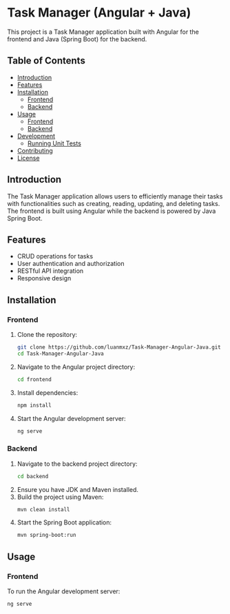 # Task Manager (Angular + Java)

This project is a Task Manager application built with Angular for the frontend and Java (Spring Boot) for the backend.

## Table of Contents
- [Introduction](#introduction)
- [Features](#features)
- [Installation](#installation)
  - [Frontend](#frontend)
  - [Backend](#backend)
- [Usage](#usage)
  - [Frontend](#frontend-1)
  - [Backend](#backend-1)
- [Development](#development)
  - [Running Unit Tests](#running-unit-tests)
- [Contributing](#contributing)
- [License](#license)

## Introduction
The Task Manager application allows users to efficiently manage their tasks with functionalities such as creating, reading, updating, and deleting tasks. The frontend is built using Angular while the backend is powered by Java Spring Boot.

## Features
- CRUD operations for tasks
- User authentication and authorization
- RESTful API integration
- Responsive design

## Installation

### Frontend
1. Clone the repository:
    ```bash
    git clone https://github.com/luanmxz/Task-Manager-Angular-Java.git
    cd Task-Manager-Angular-Java
    ```
2. Navigate to the Angular project directory:
    ```bash
    cd frontend
    ```
3. Install dependencies:
    ```bash
    npm install
    ```
4. Start the Angular development server:
    ```bash
    ng serve
    ```

### Backend
1. Navigate to the backend project directory:
    ```bash
    cd backend
    ```
2. Ensure you have JDK and Maven installed.
3. Build the project using Maven:
    ```bash
    mvn clean install
    ```
4. Start the Spring Boot application:
    ```bash
    mvn spring-boot:run
    ```

## Usage

### Frontend
To run the Angular development server:
```bash
ng serve
